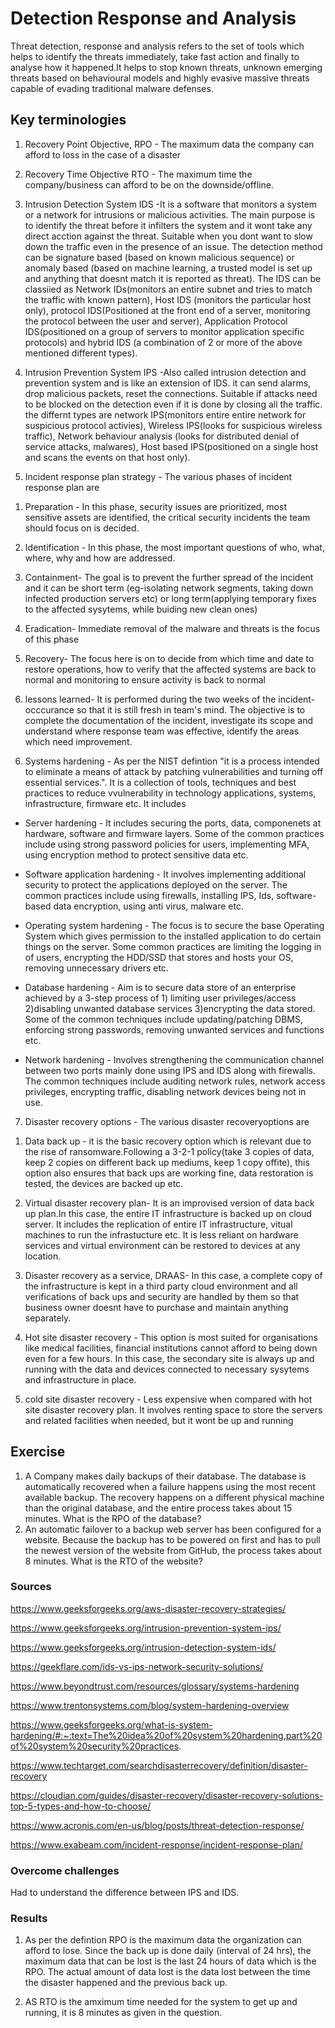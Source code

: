 #  Detection Response and Analysis

Threat detection, response and analysis refers to the set of tools which helps to identify the threats immediately, take fast action and finally to analyse how it happened.It helps to stop known threats, unknown emerging threats based on behavioural models and highly evasive massive threats capable of evading traditional malware defenses.

## Key terminologies
1) Recovery Point Objective, RPO - The maximum data the company can afford to loss in the case of a disaster

2) Recovery Time Objective RTO - The maximum time the company/business can afford to be on the downside/offline.

3) Intrusion Detection System IDS -It is a software that monitors a system or a network for intrusions or malicious activities. The main purpose is to identify the threat before it infilters the system and it wont take any direct acction against the threat. Suitable when you dont want to slow down the traffic even in the presence of an issue. The detection method can be signature based (based on known malicious sequence) or anomaly based (based on machine learning, a trusted model is set up and anything that doesnt match it is reported as threat). The IDS can be classiied as Network IDs(monitors an entire subnet and tries to match the traffic with known pattern), Host IDS (monitors the particular host only), protocol IDS(Positioned at the front end of a server, monitoring the protocol between the user and server), Application Protocol IDS(positioned on a group of servers to monitor application specific protocols) and hybrid IDS (a combination of 2 or more of the above mentioned different types).

4) Intrusion Prevention System IPS -Also called intrusion detection and prevention system and is like an extension of IDS. it can send alarms, drop malicious packets, reset the connections. Suitable if attacks need to be blocked on the detection even if it is done by closing all the traffic. the differnt types are network IPS(monitors entire entire network for suspicious protocol activies), Wireless IPS(looks for suspicious wireless traffic), Network behaviour analysis (looks for distributed denial of service attacks, malwares), Host based IPS(positioned on a single host and scans the events on that host only).

5) Incident response plan strategy - The various phases of incident response plan are 
 1. Preparation - In this phase, security issues are prioritized, most sensitive assets are identified, the critical security incidents the team should focus on is decided.

 2. Identification - In this phase, the most important questions of who, what, where, why and how are addressed.

 3. Containment- The goal is to prevent the further spread of the incident and it can be short term (eg-isolating  network segments, taking down infected production servers etc) or long term(applying temporary fixes to the affected sysytems, while buiding new clean ones)

 4. Eradication- Immediate removal of the malware and threats is the focus of this phase

 5. Recovery- The focus here is on to decide from which time and date to restore operations, how to verify that the affected systems are back to normal and monitoring to ensure activity is back to normal

 6. lessons learned- It is performed during the two weeks of the incident-occcurance so that it is still fresh in team's mind. The objective is to complete the documentation of the incident, investigate its scope and understand where response team was effective, identify the areas which need improvement.

6) Systems hardening - As per the NIST defintion "it is a process intended to eliminate a means of attack by patching vulnerabilities and turning off essential services.". It is a collection of tools, techniques and best practices to reduce vvulnerability in technology applications, systems, infrastructure, firmware etc. It includes

- Server hardening - It includes securing the ports, data, componenets at hardware, software and firmware layers. Some of the common practices include using strong password policies for users, implementing MFA, using encryption method to protect sensitive data etc.

- Software application hardening - It involves implementing additional security to protect the applications deployed on the server. The common practices include using firewalls, installing IPS, Ids, software-based data encryption, using anti virus, malware etc. 

- Operating system hardening - The focus is to secure the base Operating System which gives permission to the installed application to do certain things on the server. Some common practices are limiting the logging in of users, encrypting the HDD/SSD that stores and hosts your OS, removing unnecessary drivers etc. 

- Database hardening - Aim is to secure data store of an enterprise achieved by a 3-step process of 1) limiting user privileges/access 2)disabling unwanted database services 3)encrypting the data stored. Some of the common techniques include updating/patching DBMS, enforcing strong passwords, removing unwanted services and functions etc. 

- Network hardening - Involves strengthening the communication channel between two ports mainly done using IPS and IDS along with firewalls. The common techniques include auditing network rules, network access privileges, encrypting traffic, disabling network devices being not in use.


7) Disaster recovery options - The various disaster recoveryoptions are

1. Data back up - it is the basic recovery option which is relevant due to the rise of ransomware.Following a 3-2-1 policy(take 3 copies of data, keep 2 copies on different back up mediums, keep 1 copy offite), this option also ensures that back ups are working fine, data restoration is tested, the devices are backed up etc.

2. Virtual disaster recovery plan- It is an improvised version of data back up plan.In this case, the entire IT infrastructure is backed up on cloud server. It includes the replication of entire IT infrastructure, vitual machines to run the infrastucture etc. It is less reliant on hardware services and virtual environment can be restored to devices at any location.  

3. Disaster recovery as a service, DRAAS- In this case, a complete copy of the infrastructure is kept in a third party cloud environment and all verifications of back ups and security are handled by them so that business owner doesnt have to purchase and maintain anything separately.

4. Hot site disaster recovery - This option is most suited for organisations like medical facilities, financial institutions cannot afford to being down even for a few hours. In this case, the secondary site is always up and running with the data and devices connected to necessary sysytems and infrastructure in place.   

5. cold site disaster recovery - Less expensive when compared with hot site disaster recovery plan. It involves renting space to store the servers and related facilities when needed, but it wont be up and running 


## Exercise
1. A Company makes daily backups of their database. The database is automatically recovered when a failure happens using the most recent available backup. The recovery happens on a different physical machine than the original database, and the entire process takes about 15 minutes. What is the RPO of the database?
2. An automatic failover to a backup web server has been configured for a website. Because the backup has to be powered on first and has to pull the newest version of the website from GitHub, the process takes about 8 minutes. What is the RTO of the website?


### Sources
https://www.geeksforgeeks.org/aws-disaster-recovery-strategies/

https://www.geeksforgeeks.org/intrusion-prevention-system-ips/

https://www.geeksforgeeks.org/intrusion-detection-system-ids/

https://geekflare.com/ids-vs-ips-network-security-solutions/

https://www.beyondtrust.com/resources/glossary/systems-hardening

https://www.trentonsystems.com/blog/system-hardening-overview

https://www.geeksforgeeks.org/what-is-system-hardening/#:~:text=The%20idea%20of%20system%20hardening,part%20of%20system%20security%20practices.

https://www.techtarget.com/searchdisasterrecovery/definition/disaster-recovery

https://cloudian.com/guides/disaster-recovery/disaster-recovery-solutions-top-5-types-and-how-to-choose/

https://www.acronis.com/en-us/blog/posts/threat-detection-response/

https://www.exabeam.com/incident-response/incident-response-plan/

### Overcome challenges
Had to understand the difference between IPS and IDS. 


### Results

1) As per the defintion RPO is the maximum data the organization can afford to lose. Since the back up is done daily (interval of 24 hrs), the maximum data that can be lost is the last 24 hours of data which is the RPO. The actual amount of data lost is the data lost between the time the disaster happened and the previous back up. 

2) AS RTO is the amximum time needed for the system to get up and running, it is 8 minutes as given in the question.













